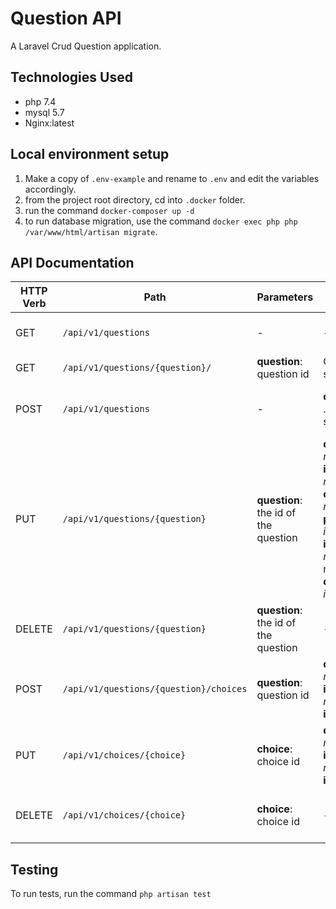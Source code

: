 # Question API
A Laravel Crud Question application. 

## Technologies Used
- php 7.4
- mysql 5.7
- Nginx:latest

## Local environment setup

1. Make a copy of `.env-example` and rename to `.env` and edit the variables accordingly.
2. from the project root directory, cd into `.docker` folder.
3. run the command `docker-composer up -d`
4. to run database migration, use the command `docker exec php php /var/www/html/artisan migrate`.

## API Documentation

| HTTP Verb | Path | Parameters | Payload  | Used for |
| --------- | ---- | ---------- | -------- | -------- |
| GET       | `/api/v1/questions` | - | - | Get a list of all questions |
| GET       | `/api/v1/questions/{question}/` | **question**: question id | Get details of a single question |
| POST      | `/api/v1/questions` | - | **question_file**: .xlsx, .csv files are supported | Upload a spreadsheet file of questions |
| PUT       | `/api/v1/questions/{question}` | **question**: the id of the question | **question**: *required, string* <br>**is_general**: *required, boolean*<br>**categories**: *not required, string*<br>**point**: *required, integer*<br>**icon_url**: *not required, string* must be a valid url<br>**duration**: *required, integer* | Update a question |
| DELETE    | `/api/v1/questions/{question}` | **question**: the id of the question | - | Delete a question |
| POST      | `/api/v1/questions/{question}/choices` | **question**: question id | **description**: *required, string*<br>**is_correct_choice**: *required, boolean*<br>**icon_url**: *string* | Create a choice for a question |
| PUT | `/api/v1/choices/{choice}` | **choice**: choice id | **description**: *required, string*<br>**is_correct_choice**: *required, boolean*<br>**icon_url**: *string* | Update a choice |
| DELETE | `/api/v1/choices/{choice}` | **choice**: choice id | - | Delete a choice from the database |

## Testing

To run tests, run the command `php artisan test`

